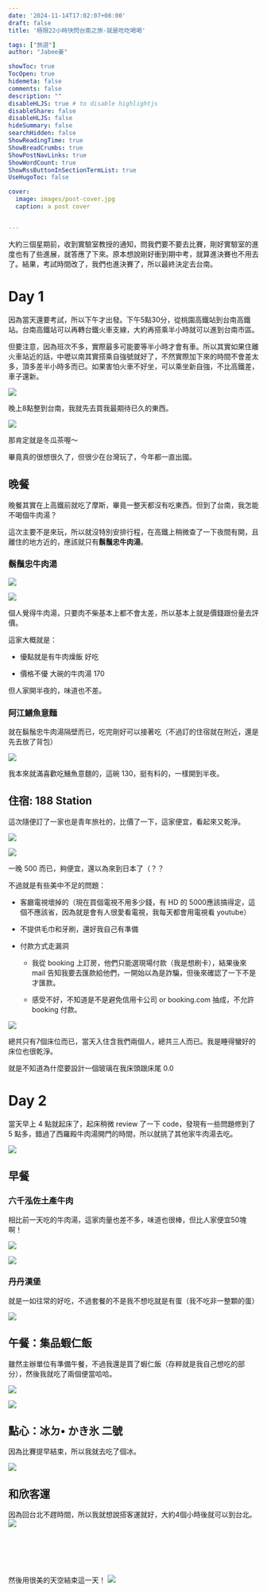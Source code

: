 ```yaml
---
date: '2024-11-14T17:02:07+08:00'
draft: false
title: '極限22小時快閃台南之旅-就是吃吃喝喝'

tags: ["旅遊"]
author: "Jabee姜"

showToc: true
TocOpen: true
hidemeta: false
comments: false
description: ""
disableHLJS: true # to disable highlightjs
disableShare: false
disableHLJS: false
hideSummary: false
searchHidden: false
ShowReadingTime: true
ShowBreadCrumbs: true
ShowPostNavLinks: true
ShowWordCount: true
ShowRssButtonInSectionTermList: true
UseHugoToc: false

cover:
  image: images/post-cover.jpg
  caption: a post cover


---
```


大約三個星期前，收到實驗室教授的通知，問我們要不要去比賽，剛好實驗室的進度也有了些進展，就答應了下來。原本想說剛好衝到期中考，就算進決賽也不用去了。結果，考試時間改了，我們也進決賽了，所以最終決定去台南。

# Day 1

因為當天還要考試，所以下午才出發。下午5點30分，從桃園高鐵站到台南高鐵站。台南高鐵站可以再轉台鐵火車支線，大約再搭乘半小時就可以進到台南市區。

但要注意，因為班次不多，實際最多可能要等半小時才會有車。所以其實如果住離火車站近的話，中壢以南其實搭乘自強號就好了，不然實際加下來的時間不會差太多，頂多差半小時多而已。如果害怕火車不好坐，可以乘坐新自強，不比高鐵差，車子還新。

![](images/IMG_4891.HEIC_compressed.JPEG)

晚上8點整到台南，我就先去買我最期待已久的東西。

![](images/IMG_4900.HEIC_compressed.JPEG)

那肯定就是冬瓜茶喔～

畢竟真的很想很久了，但很少在台灣玩了，今年都一直出國。

## 晚餐

晚餐其實在上高鐵前就吃了摩斯，畢竟一整天都沒有吃東西。但到了台南，我怎能不喝個牛肉湯？

這次主要不是來玩，所以就沒特別安排行程，在高鐵上稍微查了一下夜間有開，且離住的地方近的，應該就只有**鬍鬚忠牛肉湯**。

### 鬍鬚忠牛肉湯

![](images/IMG_4896.HEIC_compressed.JPEG)

![](images/IMG_4897.HEIC_compressed.JPEG)

個人覺得牛肉湯，只要肉不柴基本上都不會太差，所以基本上就是價錢跟份量去評價。

這家大概就是：

- 優點就是有牛肉燥飯 好吃

- 價格不優 大碗的牛肉湯 170

但人家開半夜的，味道也不差。

### 阿江鱔魚意麵

就在鬍鬚忠牛肉湯隔壁而已，吃完剛好可以接著吃（不過訂的住宿就在附近，還是先去放了背包）

![](images/IMG_4904.HEIC_compressed.JPEG)

我本來就滿喜歡吃鱔魚意麵的，這碗 130，挺有料的，一樣開到半夜。

## 住宿: 188 Station

這次隨便訂了一家也是青年旅社的，比價了一下，這家便宜，看起來又乾淨。

![](images/IMG_4907.HEIC_compressed.JPEG)

![](images/IMG_4908.HEIC_compressed.JPEG)

一晚 500 而已，夠便宜，還以為來到日本了（？？

不過就是有些美中不足的問題：

- 客廳電視壞掉的（現在買個電視不用多少錢，有 HD 的 5000應該搞得定，這個不應該省，因為就是會有人很愛看電視，我每天都會用電視看 youtube）

- 不提供毛巾和牙刷，還好我自己有準備

- 付款方式走漏洞
  
  - 我從 booking 上訂房，他們只能選現場付款（我是想刷卡），結果後來 mail 告知我要去匯款給他們，一開始以為是詐騙，但後來確認了一下不是才匯款。
  
  - 感受不好，不知道是不是避免信用卡公司 or booking.com 抽成，不允許 booking 付款。

![](images/IMG_4906.HEIC_compressed.JPEG)

總共只有7個床位而已，當天入住含我們兩個人，總共三人而已。我是睡得蠻好的床位也很乾淨。

就是不知道為什麼要設計一個玻璃在我床頭跟床尾 0.0

# Day 2

當天早上 4 點就起床了，起床稍微 review 了一下 code，發現有一些問題修到了 5 點多，錯過了西羅殿牛肉湯開門的時間，所以就挑了其他家牛肉湯去吃。

![](images/IMG_4910.HEIC_compressed.JPEG)

## 早餐

### 六千泓佐土產牛肉

相比前一天吃的牛肉湯，這家肉量也差不多，味道也很棒，但比人家便宜50塊啊！

![](images/IMG_4914.HEIC_compressed.JPEG)

![](images/IMG_4915.HEIC_compressed.JPEG)

### 丹丹漢堡

就是一如往常的好吃，不過套餐的不是我不想吃就是有蛋（我不吃非一整顆的蛋）

![](images/IMG_4926.HEIC_compressed.JPEG)

## 午餐：集品蝦仁飯

雖然主辦單位有準備午餐，不過我還是買了蝦仁飯（存粹就是我自己想吃的部分），然後我就吃了兩個便當哈哈。

![](images/IMG_4932.HEIC_compressed.JPEG)

![](images/IMG_4934.HEIC_compressed.JPEG)

## 點心：冰ㄉ• かき氷 二號

因為比賽提早結束，所以我就去吃了個冰。

![](images/IMG_4956.HEIC_compressed.JPEG)

## 和欣客運

因為回台北不趕時間，所以我就想說搭客運就好，大約4個小時後就可以到台北。
![](images/IMG_4964.HEIC_compressed.JPEG)

<br/>
<br/>
<br/>
<br/>

然後用很美的天空結束這一天！
![](images/IMG_4960.HEIC_compressed.JPEG)
